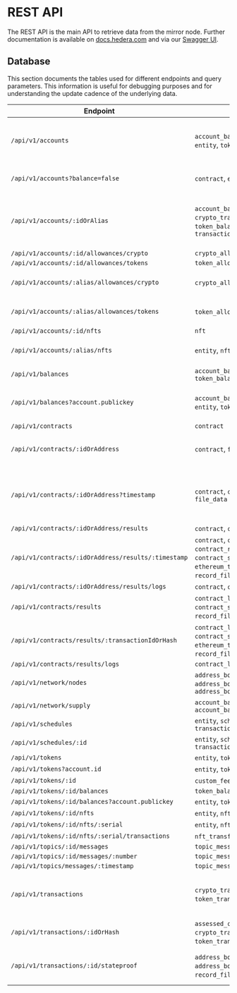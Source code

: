 # REST API

The REST API is the main API to retrieve data from the mirror node. Further documentation is available
on [docs.hedera.com](https://docs.hedera.com/guides/docs/mirror-node-api/cryptocurrency-api) and via
our [Swagger UI](https://mainnet-public.mirrornode.hedera.com/api/v1/docs/#/).

## Database

This section documents the tables used for different endpoints and query parameters. This information is useful for
debugging purposes and for understanding the update cadence of the underlying data.

| Endpoint                                            | Tables                                                                                                                        | Notes                                                        |
|-----------------------------------------------------|-------------------------------------------------------------------------------------------------------------------------------|--------------------------------------------------------------|
| `/api/v1/accounts`                                  | `account_balance`, `contract`, `entity`, `token_balance`                                                                      | Entity tables first used to filter, then joined w/ balances  |
| `/api/v1/accounts?balance=false`                    | `contract`, `entity`                                                                                                          | Balance tables skipped                                       |
| `/api/v1/accounts/:idOrAlias`                       | `account_balance`, `contract`, `crypto_transfer`, `entity`, `token_balance`, `token_transfer`, `transaction`                  | Transfers & transactions are present only for legacy reasons |
| `/api/v1/accounts/:id/allowances/crypto`            | `crypto_allowance`                                                                                                            |                                                              |
| `/api/v1/accounts/:id/allowances/tokens`            | `token_allowance`                                                                                                             |                                                              |
| `/api/v1/accounts/:alias/allowances/crypto`         | `crypto_allowance`, `entity`                                                                                                  | Separate alias lookup first                                  |
| `/api/v1/accounts/:alias/allowances/tokens`         | `token_allowance`, `entity`                                                                                                   | Separate alias lookup first                                  |
| `/api/v1/accounts/:id/nfts`                         | `nft`                                                                                                                         |                                                              |
| `/api/v1/accounts/:alias/nfts`                      | `entity`, `nft`                                                                                                               | Separate alias lookup first                                  |
| `/api/v1/balances`                                  | `account_balance`, `token_balance`                                                                                            |                                                              |
| `/api/v1/balances?account.publickey`                | `account_balance`, `contract`, `entity`, `token_balance`                                                                      | Entity tables used to find by public key                     |
| `/api/v1/contracts`                                 | `contract`                                                                                                                    |                                                              |
| `/api/v1/contracts/:idOrAddress`                    | `contract`, `file_data`                                                                                                       | `file_data` used to get init bytecode                        |
| `/api/v1/contracts/:idOrAddress?timestamp`          | `contract`, `contract_history`, `file_data`                                                                                   | Union both contract tables to find latest timestamp in range |
| `/api/v1/contracts/:idOrAddress/results`            | `contract`, `contract_result`                                                                                                 |                                                              |
| `/api/v1/contracts/:idOrAddress/results/:timestamp` | `contract`, `contract_log`, `contract_result`, `contract_state_change`, `ethereum_transaction`, `record_file`, `transaction`  |                                                              |
| `/api/v1/contracts/:idOrAddress/results/logs`       | `contract`, `contract_log`                                                                                                    |                                                              |
| `/api/v1/contracts/results`                         | `contract_log`, `contract_result`, `contract_state_change`, `record_file`, `transaction`                                      |                                                              |
| `/api/v1/contracts/results/:transactionIdOrHash`    | `contract_log`, `contract_result`, `contract_state_change`, `ethereum_transaction`, `record_file`, `transaction`              |                                                              |
| `/api/v1/contracts/results/logs`                    | `contract_log`                                                                                                                |                                                              |
| `/api/v1/network/nodes`                             | `address_book`, `address_book_entry`, `address_book_service_endpoint`                                                         |                                                              |
| `/api/v1/network/supply`                            | `account_balance`, `account_balance_file`                                                                                     |                                                              |
| `/api/v1/schedules`                                 | `entity`, `schedule`, `transaction_signature`                                                                                 |                                                              |
| `/api/v1/schedules/:id`                             | `entity`, `schedule`, `transaction_signature`                                                                                 |                                                              |
| `/api/v1/tokens`                                    | `entity`, `token`                                                                                                             |                                                              |
| `/api/v1/tokens?account.id`                         | `entity`, `token`, `token_account`                                                                                            |                                                              |
| `/api/v1/tokens/:id`                                | `custom_fee`, `entity`, `token`                                                                                               |                                                              |
| `/api/v1/tokens/:id/balances`                       | `token_balance`                                                                                                               |                                                              |
| `/api/v1/tokens/:id/balances?account.publickey`     | `entity`, `token_balance`                                                                                                     |                                                              |
| `/api/v1/tokens/:id/nfts`                           | `entity`, `nft`                                                                                                               |                                                              |
| `/api/v1/tokens/:id/nfts/:serial`                   | `entity`, `nft`                                                                                                               |                                                              |
| `/api/v1/tokens/:id/nfts/:serial/transactions`      | `nft_transfer`, `transaction`                                                                                                 |                                                              |
| `/api/v1/topics/:id/messages`                       | `topic_message`                                                                                                               |                                                              |
| `/api/v1/topics/:id/messages/:number`               | `topic_message`                                                                                                               |                                                              |
| `/api/v1/topics/messages/:timestamp`                | `topic_message`                                                                                                               |                                                              |
| `/api/v1/transactions`                              | `crypto_transfer`, `token_transfer`, `transaction`                                                                            | Transfers are present only for legacy reasons                |
| `/api/v1/transactions/:idOrHash`                    | `assessed_custom_fee`, `crypto_transfer`, `nft_transfer`, `token_transfer`, `transaction`                                     |                                                              |
| `/api/v1/transactions/:id/stateproof`               | `address_book`, `address_book_entry`, `record_file`, `transaction`                                                            | Also downloads RCD files from S3                             |
